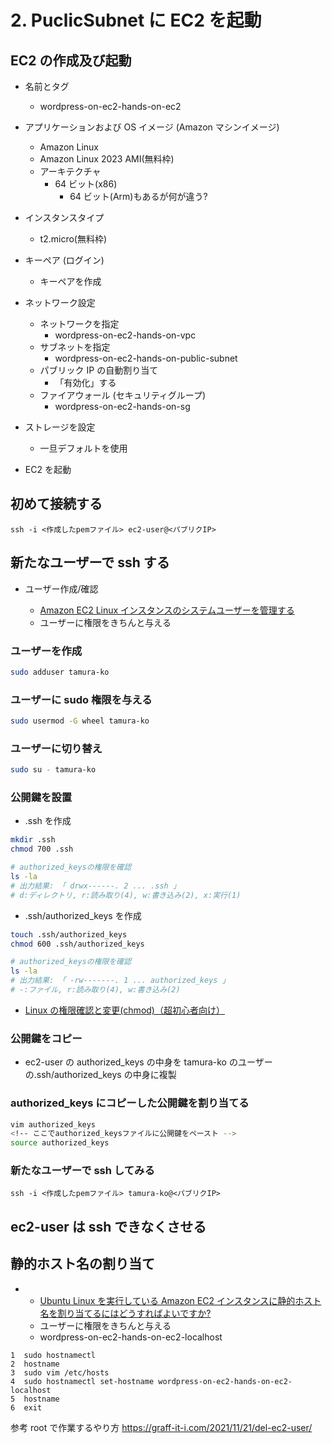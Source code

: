 # 2. PuclicSubnet に EC2 を起動

## EC2 の作成及び起動

- 名前とタグ
  - wordpress-on-ec2-hands-on-ec2
- アプリケーションおよび OS イメージ (Amazon マシンイメージ)

  - Amazon Linux
  - Amazon Linux 2023 AMI(無料枠)
  - アーキテクチャ
    - 64 ビット(x86)
      - 64 ビット(Arm)もあるが何が違う?

- インスタンスタイプ
  - t2.micro(無料枠)
- キーペア (ログイン)

  - キーペアを作成

- ネットワーク設定
  - ネットワークを指定
    - wordpress-on-ec2-hands-on-vpc
  - サブネットを指定
    - wordpress-on-ec2-hands-on-public-subnet
  - パブリック IP の自動割り当て
    - 「有効化」する
  - ファイアウォール (セキュリティグループ)
    - wordpress-on-ec2-hands-on-sg
- ストレージを設定
  - 一旦デフォルトを使用
- EC2 を起動

## 初めて接続する

`ssh -i <作成したpemファイル> ec2-user@<パブリクIP>`

## 新たなユーザーで ssh する

- ユーザー作成/確認

  - [Amazon EC2 Linux インスタンスのシステムユーザーを管理する](https://docs.aws.amazon.com/ja_jp/AWSEC2/latest/UserGuide/managing-users.html)
  - ユーザーに権限をきちんと与える

### ユーザーを作成

```bash
sudo adduser tamura-ko
```

### ユーザーに sudo 権限を与える

```bash
sudo usermod -G wheel tamura-ko
```

### ユーザーに切り替え

```bash
sudo su - tamura-ko
```

### 公開鍵を設置

- .ssh を作成

```bash
mkdir .ssh
chmod 700 .ssh

# authorized_keysの権限を確認
ls -la
# 出力結果: 「 drwx------. 2 ... .ssh 」
# d:ディレクトリ, r:読み取り(4), w:書き込み(2), x:実行(1)
```

- .ssh/authorized_keys を作成

```bash
touch .ssh/authorized_keys
chmod 600 .ssh/authorized_keys

# authorized_keysの権限を確認
ls -la
# 出力結果: 「 -rw-------. 1 ... authorized_keys 」
# -:ファイル, r:読み取り(4), w:書き込み(2)
```

- [Linux の権限確認と変更(chmod)（超初心者向け）](https://qiita.com/shisama/items/5f4c4fa768642aad9e06)

### 公開鍵をコピー

- ec2-user の authorized_keys の中身を tamura-ko のユーザーの.ssh/authorized_keys の中身に複製

<!-- ここはメモ程度の記述 -->
<!-- ```zsh
pbcopy < ~/.ssh/id_rsa.pub
# または
cat ~/.ssh/id_rsa.pub | pbcopy
```

```bash
cp コピー元 コピー先のディレクトリ名
``` -->

### authorized_keys にコピーした公開鍵を割り当てる

```bash
vim authorized_keys
<!-- ここでauthorized_keysファイルに公開鍵をペースト -->
source authorized_keys
```

### 新たなユーザーで ssh してみる

<!-- TODO -->

`ssh -i <作成したpemファイル> tamura-ko@<パブリクIP>`

<!-- ここはまだできないので調べる -->

## ec2-user は ssh できなくさせる

<!-- TODO -->

## 静的ホスト名の割り当て

- - [Ubuntu Linux を実行している Amazon EC2 インスタンスに静的ホスト名を割り当てるにはどうすればよいですか?](https://repost.aws/ja/knowledge-center/linux-static-hostname)
  - ユーザーに権限をきちんと与える
  - wordpress-on-ec2-hands-on-ec2-localhost

```
1  sudo hostnamectl
2  hostname
3  sudo vim /etc/hosts
4  sudo hostnamectl set-hostname wordpress-on-ec2-hands-on-ec2-localhost
5  hostname
6  exit
```

参考
root で作業するやり方
https://graff-it-i.com/2021/11/21/del-ec2-user/
